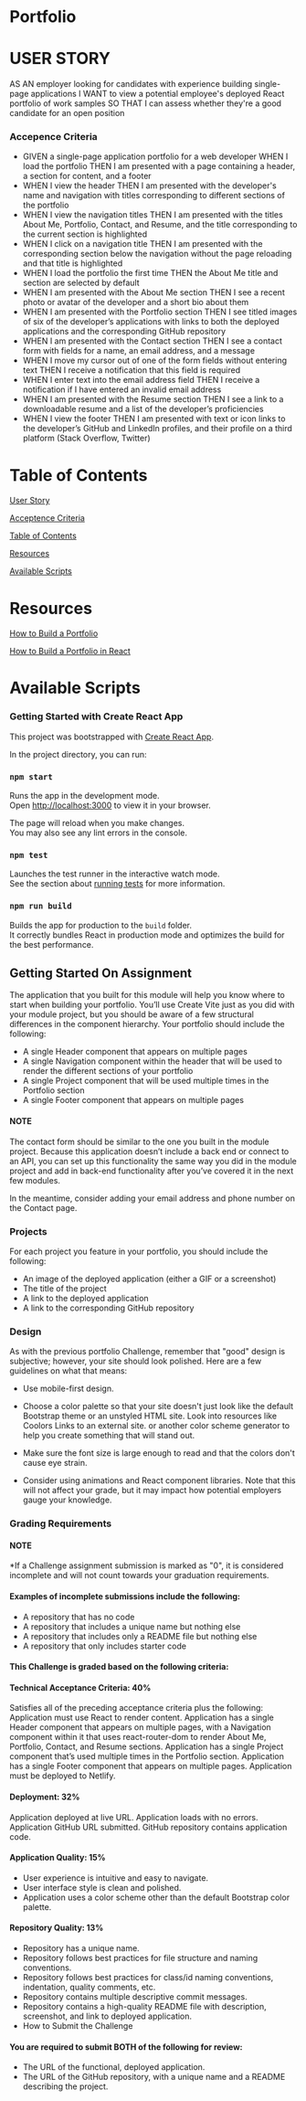 # Portfolio


# USER STORY

AS AN employer looking for candidates with experience building single-page applications
I WANT to view a potential employee's deployed React portfolio of work samples
SO THAT I can assess whether they're a good candidate for an open position

### Accepence Criteria

* GIVEN a single-page application portfolio for a web developer
WHEN I load the portfolio
THEN I am presented with a page containing a header, a section for content, and a footer
* WHEN I view the header
THEN I am presented with the developer's name and navigation with titles corresponding to different sections of the portfolio
* WHEN I view the navigation titles
THEN I am presented with the titles About Me, Portfolio, Contact, and Resume, and the title corresponding to the current section is highlighted
* WHEN I click on a navigation title
THEN I am presented with the corresponding section below the navigation without the page reloading and that title is highlighted
* WHEN I load the portfolio the first time
THEN the About Me title and section are selected by default
* WHEN I am presented with the About Me section
THEN I see a recent photo or avatar of the developer and a short bio about them
* WHEN I am presented with the Portfolio section
THEN I see titled images of six of the developer’s applications with links to both the deployed applications and the corresponding GitHub repository
* WHEN I am presented with the Contact section
THEN I see a contact form with fields for a name, an email address, and a message
* WHEN I move my cursor out of one of the form fields without entering text
THEN I receive a notification that this field is required
* WHEN I enter text into the email address field
THEN I receive a notification if I have entered an invalid email address
* WHEN I am presented with the Resume section
THEN I see a link to a downloadable resume and a list of the developer’s proficiencies
* WHEN I view the footer
THEN I am presented with text or icon links to the developer’s GitHub and LinkedIn profiles, and their profile on a third platform (Stack Overflow, Twitter)

# Table of Contents
[User Story](https://github.com/Blushiva/Portfolio/tree/main#user-story)

[Acceptence Criteria](https://github.com/Blushiva/Portfolio/tree/main#accepence-criteria)

[Table of Contents](https://github.com/Blushiva/Portfolio/tree/main?tab=readme-ov-file#table-of-contents)

[Resources](https://github.com/Blushiva/Portfolio/tree/main?tab=readme-ov-file#resources)

[Available Scripts](https://github.com/Blushiva/Portfolio/tree/main?tab=readme-ov-file#available-scripts)


# Resources

[How to Build a Portfolio](https://medium.com/@keilalofra/building-a-portfolio-using-create-react-app-and-netlify-fed783f8b6cf)

[How to Build a Portfolio in React](https://www.youtube.com/watch?v=YQCDUJ6hhNY)

# Available Scripts

### Getting Started with Create React App

This project was bootstrapped with [Create React App](https://github.com/facebook/create-react-app).

In the project directory, you can run:

### `npm start`

Runs the app in the development mode.\
Open [http://localhost:3000](http://localhost:3000) to view it in your browser.

The page will reload when you make changes.\
You may also see any lint errors in the console.

### `npm test`

Launches the test runner in the interactive watch mode.\
See the section about [running tests](https://facebook.github.io/create-react-app/docs/running-tests) for more information.

### `npm run build`

Builds the app for production to the `build` folder.\
It correctly bundles React in production mode and optimizes the build for the best performance.


## Getting Started On Assignment

The application that you built for this module will help you know where to start when building your portfolio. You’ll use Create Vite just as you did with your module project, but you should be aware of a few structural differences in the component hierarchy. Your portfolio should include the following:

* A single Header component that appears on multiple pages
* A single Navigation component within the header that will be used to render the different sections of your portfolio
* A single Project component that will be used multiple times in the Portfolio section
* A single Footer component that appears on multiple pages

#### NOTE

The contact form should be similar to the one you built in the module project. Because this application doesn’t include a back end or connect to an API, you can set up this functionality the same way you did in the module project and add in back-end functionality after you’ve covered it in the next few modules.

In the meantime, consider adding your email address and phone number on the Contact page.

### Projects

For each project you feature in your portfolio, you should include the following:

* An image of the deployed application (either a GIF or a screenshot)
* The title of the project
* A link to the deployed application
* A link to the corresponding GitHub repository

### Design

As with the previous portfolio Challenge, remember that "good" design is subjective; however, your site should look polished. Here are a few guidelines on what that means:

* Use mobile-first design.

* Choose a color palette so that your site doesn't just look like the default Bootstrap theme or an unstyled HTML site. Look into resources like Coolors Links to an external site. or another color scheme generator to help you create something that will stand out.

* Make sure the font size is large enough to read and that the colors don't cause eye strain.

* Consider using animations and React component libraries. Note that this will not affect your grade, but it may impact how potential employers gauge your knowledge.

### Grading Requirements

#### NOTE

*If a Challenge assignment submission is marked as "0", it is considered incomplete and will not count towards your graduation requirements.

#### Examples of incomplete submissions include the following:

* A repository that has no code
* A repository that includes a unique name but nothing else
* A repository that includes only a README file but nothing else
* A repository that only includes starter code

#### This Challenge is graded based on the following criteria:

#### Technical Acceptance Criteria: 40%

Satisfies all of the preceding acceptance criteria plus the following:
Application must use React to render content.
Application has a single Header component that appears on multiple pages, with a Navigation component within it that uses react-router-dom to render About Me, Portfolio, Contact, and Resume sections.
Application has a single Project component that’s used multiple times in the Portfolio section.
Application has a single Footer component that appears on multiple pages.
Application must be deployed to Netlify.

#### Deployment: 32%

Application deployed at live URL.
Application loads with no errors.
Application GitHub URL submitted.
GitHub repository contains application code.

#### Application Quality: 15%

* User experience is intuitive and easy to navigate.
* User interface style is clean and polished.
* Application uses a color scheme other than the default Bootstrap color palette.

#### Repository Quality: 13%

* Repository has a unique name.
* Repository follows best practices for file structure and naming conventions.
* Repository follows best practices for class/id naming conventions, indentation, quality comments, etc.
* Repository contains multiple descriptive commit messages.
* Repository contains a high-quality README file with description, screenshot, and link to deployed application.
* How to Submit the Challenge

#### You are required to submit BOTH of the following for review:

* The URL of the functional, deployed application.
* The URL of the GitHub repository, with a unique name and a README describing the project.
